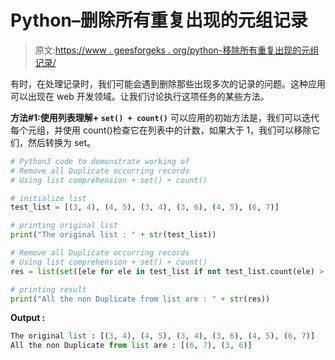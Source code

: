 # Python–删除所有重复出现的元组记录

> 原文:[https://www . geesforgeks . org/python-移除所有重复出现的元组记录/](https://www.geeksforgeeks.org/python-remove-all-duplicate-occurring-tuple-records/)

有时，在处理记录时，我们可能会遇到删除那些出现多次的记录的问题。这种应用可以出现在 web 开发领域。让我们讨论执行这项任务的某些方法。

**方法#1:使用列表理解+ `set() + count()`**
可以应用的初始方法是，我们可以迭代每个元组，并使用 count()检查它在列表中的计数，如果大于 1，我们可以移除它们，然后转换为 set。

```py
# Python3 code to demonstrate working of
# Remove all Duplicate occurring records
# Using list comprehension + set() + count()

# initialize list
test_list = [(3, 4), (4, 5), (3, 4), (3, 6), (4, 5), (6, 7)]

# printing original list 
print("The original list : " + str(test_list))

# Remove all Duplicate occurring records
# Using list comprehension + set() + count()
res = list(set([ele for ele in test_list if not test_list.count(ele) > 1]))

# printing result
print("All the non Duplicate from list are : " + str(res))
```

**Output :**

```py
The original list : [(3, 4), (4, 5), (3, 4), (3, 6), (4, 5), (6, 7)]
All the non Duplicate from list are : [(6, 7), (3, 6)]

```